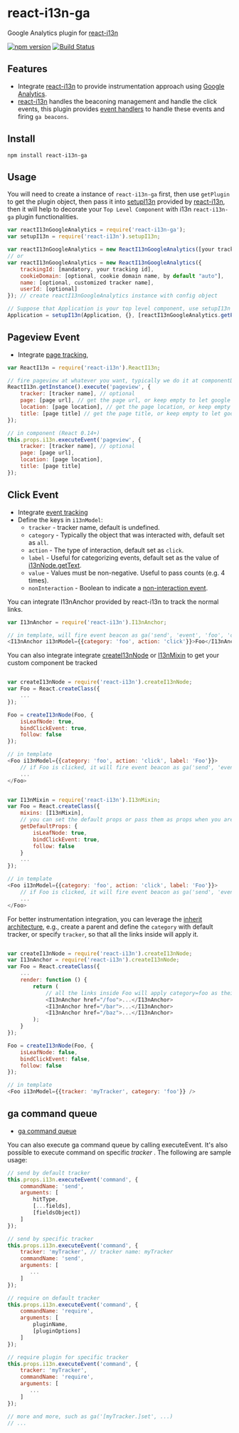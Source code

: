# react-i13n-ga

Google Analytics plugin for [react-i13n](https://github.com/yahoo/react-i13n)

[![npm version](https://badge.fury.io/js/react-i13n-ga.svg)](http://badge.fury.io/js/react-i13n-ga) [![Build Status](https://travis-ci.org/kaesonho/react-i13n-ga.svg?branch=master)](https://travis-ci.org/kaesonho/react-i13n-ga)

## Features
* Integrate [react-i13n](https://github.com/yahoo/react-i13n) to provide instrumentation approach using [Google Analytics](http://www.google.com/analytics/).
* [react-i13n](https://github.com/yahoo/react-i13n) handles the beaconing management and handle the click events, this plugin provides [event handlers](https://github.com/yahoo/react-i13n/blob/master/docs/guides/createPlugins.md) to handle these events and firing `ga beacons`.

## Install

```
npm install react-i13n-ga
```

## Usage
You will need to create a instance of `react-i13n-ga` first, then use `getPlugin` to get the plugin object, then pass it into [setupI13n](https://github.com/yahoo/react-i13n/blob/master/docs/api/setupI13n.md) provided by [react-i13n](https://github.com/yahoo/react-i13n), then it will help to decorate your `Top Level Component` with i13n `react-i13n-ga` plugin functionalities.

```js
var reactI13nGoogleAnalytics = require('react-i13n-ga');
var setupI13n = require('react-i13n').setupI13n;

var reactI13nGoogleAnalytics = new ReactI13nGoogleAnalytics([your tracking id]); // create reactI13nGoogleAnalytics instance with your tracking id
// or
var reactI13nGoogleAnalytics = new ReactI13nGoogleAnalytics({
    trackingId: [mandatory, your tracking id],
    cookieDomain: [optional, cookie domain name, by default "auto"],
    name: [optional, customized tracker name],
    userId: [optional]
}); // create reactI13nGoogleAnalytics instance with config object

// Suppose that Application is your top level component, use setupI13n with this plugin
Application = setupI13n(Application, {}, [reactI13nGoogleAnalytics.getPlugin()]);
```

## Pageview Event
* Integrate [page tracking](https://developers.google.com/analytics/devguides/collection/analyticsjs/pages),

```js
var ReactI13n = require('react-i13n').ReactI13n;

// fire pageview at whatever you want, typically we do it at componentDidMount
ReactI13n.getInstance().execute('pageview', {
    tracker: [tracker name], // optional
    page: [page url], // get the page url, or keep empty to let google analytics handle it
    location: [page location], // get the page location, or keep empty to let google analytics handle it
    title: [page title] // get the page title, or keep empty to let google analytics handle it
});

// in component (React 0.14+)
this.props.i13n.executeEvent('pageview', {
    tracker: [tracker name], // optional
    page: [page url],
    location: [page location],
    title: [page title]
});
```

## Click Event
* Integrate [event tracking](https://developers.google.com/analytics/devguides/collection/analyticsjs/events)
* Define the keys in `i13nModel`:
   * `tracker` - tracker name, default is undefined.
   * `category` - Typically the object that was interacted with, default set as `all`.
   * `action` - The type of interaction, default set as `click`.
   * `label` - Useful for categorizing events, default set as the value of [i13nNode.getText](https://github.com/yahoo/react-i13n/blob/master/docs/api/I13nNode.md#gettexttarget).
   * `value` - Values must be non-negative. Useful to pass counts (e.g. 4 times).
   * `nonInteraction` - Boolean to indicate a [non-interaction event](https://support.google.com/analytics/answer/1033068#NonInteractionEvents).


You can integrate I13nAnchor provided by react-i13n to track the normal links.

```js
var I13nAnchor = require('react-i13n').I13nAnchor;

// in template, will fire event beacon as ga('send', 'event', 'foo', 'click', 'Foo');
<I13nAnchor i13nModel={{category: 'foo', action: 'click'}}>Foo</I13nAnchor>
```
You can also integrate integrate [createI13nNode](https://github.com/yahoo/react-i13n/blob/master/docs/api/createI13nNode.md#createi13nnodecomponent-options) or [I13nMixin](https://github.com/yahoo/react-i13n/blob/master/docs/api/createI13nNode.md#i13nmixin) to get your custom component be tracked

```js

var createI13nNode = require('react-i13n').createI13nNode;
var Foo = React.createClass({
    ...
});

Foo = createI13nNode(Foo, {
    isLeafNode: true,
    bindClickEvent: true,
    follow: false
});

// in template
<Foo i13nModel={{category: 'foo', action: 'click', label: 'Foo'}}>
    // if Foo is clicked, it will fire event beacon as ga('send', 'event', 'foo', 'click', 'Foo');
    ...
</Foo>
```

```js

var I13nMixin = require('react-i13n').I13nMixin;
var Foo = React.createClass({
    mixins: [I13nMixin],
    // you can set the default props or pass them as props when you are using Foo
    getDefaultProps: {
        isLeafNode: true,
        bindClickEvent: true,
        follow: false
    }
    ...
});

// in template
<Foo i13nModel={{category: 'foo', action: 'click', label: 'Foo'}}>
    // if Foo is clicked, it will fire event beacon as ga('send', 'event', 'foo', 'click', 'Foo');
    ...
</Foo>
```

For better instrumentation integration, you can leverage the [inherit architecture](https://github.com/yahoo/react-i13n/blob/master/docs/guides/integrateWithComponents.md), e.g., create a parent and define the `category` with default tracker, or specify `tracker`, so that all the links inside will apply it.

```js

var createI13nNode = require('react-i13n').createI13nNode;
var I13nAnchor = require('react-i13n').createI13nNode;
var Foo = React.createClass({
    ...
    render: function () {
        return (
            // all the links inside Foo will apply category=foo as their i13n model
            <I13nAnchor href="/foo">...</I13nAnchor>
            <I13nAnchor href="/bar">...</I13nAnchor>
            <I13nAnchor href="/baz">...</I13nAnchor>
        );
    }
});

Foo = createI13nNode(Foo, {
    isLeafNode: false,
    bindClickEvent: false,
    follow: false
});

// in template
<Foo i13nModel={{tracker: 'myTracker', category: 'foo'}} />
```

## ga command queue
* [ga command queue](https://developers.google.com/analytics/devguides/collection/analyticsjs/command-queue-reference)

You can also execute ga command queue by calling executeEvent.  It's also possible to execute  command on specific *tracker* . The following are sample usage:
```js
// send by default tracker
this.props.i13n.executeEvent('command', {
    commandName: 'send',
    arguments: [
        hitType,
        [...fields],
        [fieldsObject])
    ]
});

// send by specific tracker
this.props.i13n.executeEvent('command', {
    tracker: 'myTracker', // tracker name: myTracker
    commandName: 'send',
    arguments: [
       ...
    ]
});

// require on default tracker
this.props.i13n.executeEvent('command', {
    commandName: 'require',
    arguments: [
        pluginName,
        [pluginOptions]
    ]
});

// require plugin for specific tracker
this.props.i13n.executeEvent('command', {
    tracker: 'myTracker',
    commandName: 'require',
    arguments: [
       ...
    ]
});

// more and more, such as ga('[myTracker.]set', ...)
// ...
```
